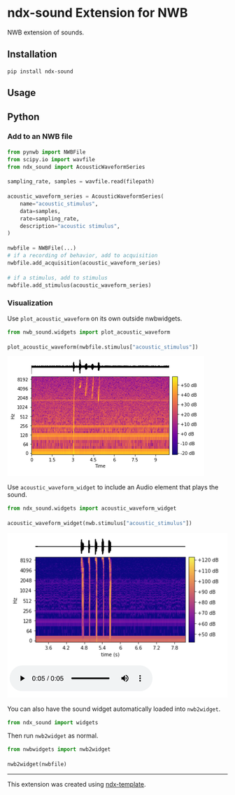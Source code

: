 # ndx-sound Extension for NWB

NWB extension of sounds.

## Installation

```shell
pip install ndx-sound
```

## Usage

## Python

### Add to an NWB file
```python
from pynwb import NWBFile
from scipy.io import wavfile
from ndx_sound import AcousticWaveformSeries

sampling_rate, samples = wavfile.read(filepath)

acoustic_waveform_series = AcousticWaveformSeries(
    name="acoustic_stimulus",
    data=samples,
    rate=sampling_rate,
    description="acoustic stimulus",
)

nwbfile = NWBFile(...)
# if a recording of behavior, add to acquisition
nwbfile.add_acquisition(acoustic_waveform_series)

# if a stimulus, add to stimulus
nwbfile.add_stimulus(acoustic_waveform_series)
```

### Visualization

Use `plot_acoustic_waveform` on its own outside nwbwidgets.
```python
from nwb_sound.widgets import plot_acoustic_waveform

plot_acoustic_waveform(nwbfile.stimulus["acoustic_stimulus"])
```

![](ndx_sound_plot.png)

Use `acoustic_waveform_widget` to include an Audio element that plays the sound.

```python
from ndx_sound.widgets import acoustic_waveform_widget

acoustic_waveform_widget(nwb.stimulus["acoustic_stimulus"])
```

![](acoustic_waveform_widget.png)



You can also have the sound widget automatically loaded into `nwb2widget`.
```python
from ndx_sound import widgets
```
Then run `nwb2widget` as normal.
```python
from nwbwidgets import nwb2widget

nwb2widget(nwbfile)
```



---
This extension was created using [ndx-template](https://github.com/nwb-extensions/ndx-template).
